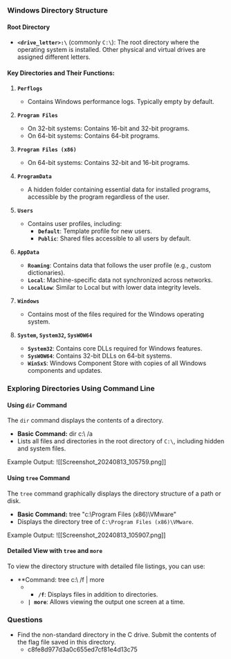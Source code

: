 ### Windows Directory Structure
#### Root Directory
- **`<drive_letter>:\`** (commonly `C:\`): The root directory where the operating system is installed. Other physical and virtual drives are assigned different letters.

#### Key Directories and Their Functions:
1. **`Perflogs`**
    - Contains Windows performance logs. Typically empty by default.

1. **`Program Files`**
    - On 32-bit systems: Contains 16-bit and 32-bit programs.
    - On 64-bit systems: Contains 64-bit programs.

1. **`Program Files (x86)`**
    - On 64-bit systems: Contains 32-bit and 16-bit programs.

1. **`ProgramData`**
    - A hidden folder containing essential data for installed programs, accessible by the program regardless of the user.

1. **`Users`**
    - Contains user profiles, including:
        - **`Default`**: Template profile for new users.
        - **`Public`**: Shared files accessible to all users by default.

1. **`AppData`**
    - **`Roaming`**: Contains data that follows the user profile (e.g., custom dictionaries).
    - **`Local`**: Machine-specific data not synchronized across networks.
    - **`LocalLow`**: Similar to Local but with lower data integrity levels.

1. **`Windows`**
    - Contains most of the files required for the Windows operating system.

1. **`System`, `System32`, `SysWOW64`**
    - **`System32`**: Contains core DLLs required for Windows features.
    - **`SysWOW64`**: Contains 32-bit DLLs on 64-bit systems.
    - **`WinSxS`**: Windows Component Store with copies of all Windows components and updates.

### Exploring Directories Using Command Line
#### Using `dir` Command
The `dir` command displays the contents of a directory.
- **Basic Command:** dir c:\ /a
- Lists all files and directories in the root directory of `C:\`, including hidden and system files.

Example Output:
![[Screenshot_20240813_105759.png]]

#### Using `tree` Command
The `tree` command graphically displays the directory structure of a path or disk.
- **Basic Command:** tree "c:\Program Files (x86)\VMware"
- Displays the directory tree of `C:\Program Files (x86)\VMware`.

Example Output:
![[Screenshot_20240813_105907.png]]
#### Detailed View with `tree` and `more`
To view the directory structure with detailed file listings, you can use:
- **Command: tree c:\ /f | more
	- - **`/f`**: Displays files in addition to directories.
	- **`| more`**: Allows viewing the output one screen at a time.

### Questions
- Find the non-standard directory in the C drive. Submit the contents of the flag file saved in this directory.
	- c8fe8d977d3a0c655ed7cf81e4d13c75